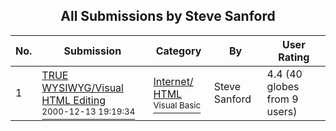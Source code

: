 ﻿<div align="center">

## All Submissions by Steve Sanford

</div>

No.  | Submission | Category | By   | User Rating
---- | ---------- | -------- | ---- | -----------
1 | [TRUE WYSIWYG/Visual HTML Editing<br /><sup>2000-12-13 19:19:34</sup>](https://github.com/Planet-Source-Code/steve-sanford-true-wysiwyg-visual-html-editing__1-13747) | [Internet/ HTML<br /><sup>Visual Basic</sup>](../ByCategory/internet-html__1-34.md) | Steve Sanford | 4.4 (40 globes from 9 users)
